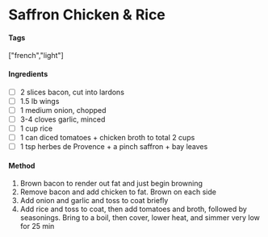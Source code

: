 # Saffron Chicken & Rice
#### Tags
["french","light"]

#### Ingredients
- [ ] 2 slices bacon, cut into lardons
- [ ] 1.5 lb wings
- [ ] 1 medium onion, chopped
- [ ] 3-4 cloves garlic, minced
- [ ] 1 cup rice
- [ ] 1 can diced tomatoes + chicken broth to total 2 cups
- [ ] 1 tsp herbes de Provence + a pinch saffron + bay leaves

#### Method
1. Brown bacon to render out fat and just begin browning
2. Remove bacon and add chicken to fat. Brown on each side
3. Add onion and garlic and toss to coat briefly
4. Add rice and toss to coat, then add tomatoes and broth, followed by seasonings. Bring to a boil, then cover, lower heat, and simmer very low for 25 min
